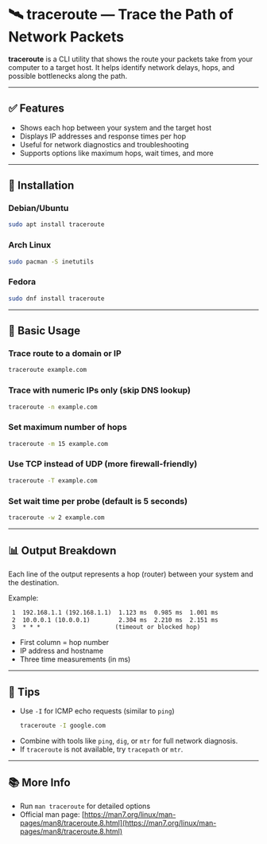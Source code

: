# 🛰️ traceroute — Trace the Path of Network Packets

**traceroute** is a CLI utility that shows the route your packets take from your computer to a target host. It helps identify network delays, hops, and possible bottlenecks along the path.

---

## ✅ Features

- Shows each hop between your system and the target host
- Displays IP addresses and response times per hop
- Useful for network diagnostics and troubleshooting
- Supports options like maximum hops, wait times, and more

---

## 🔧 Installation

### Debian/Ubuntu
```bash
sudo apt install traceroute
```

### Arch Linux
```bash
sudo pacman -S inetutils
```

### Fedora
```bash
sudo dnf install traceroute
```

---

## 🚀 Basic Usage

### Trace route to a domain or IP
```bash
traceroute example.com
```

### Trace with numeric IPs only (skip DNS lookup)
```bash
traceroute -n example.com
```

### Set maximum number of hops
```bash
traceroute -m 15 example.com
```

### Use TCP instead of UDP (more firewall-friendly)
```bash
traceroute -T example.com
```

### Set wait time per probe (default is 5 seconds)
```bash
traceroute -w 2 example.com
```

---

## 📊 Output Breakdown

Each line of the output represents a hop (router) between your system and the destination.

Example:
```txt
 1  192.168.1.1 (192.168.1.1)  1.123 ms  0.985 ms  1.001 ms
 2  10.0.0.1 (10.0.0.1)        2.304 ms  2.210 ms  2.151 ms
 3  * * *                     (timeout or blocked hop)
```

- First column = hop number
- IP address and hostname
- Three time measurements (in ms)

---

## 🧩 Tips

- Use `-I` for ICMP echo requests (similar to `ping`)
  ```bash
  traceroute -I google.com
  ```
- Combine with tools like `ping`, `dig`, or `mtr` for full network diagnosis.
- If `traceroute` is not available, try `tracepath` or `mtr`.

---

## 📚 More Info

- Run `man traceroute` for detailed options
- Official man page: [https://man7.org/linux/man-pages/man8/traceroute.8.html](https://man7.org/linux/man-pages/man8/traceroute.8.html)
